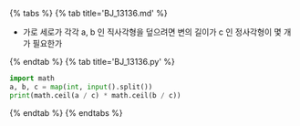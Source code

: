 {% tabs %}
{% tab title='BJ_13136.md' %}

* 가로 세로가 각각 a, b 인 직사각형을 덮으려면 변의 길이가 c 인 정사각형이 몇 개가 필요한가

{% endtab %}
{% tab title='BJ_13136.py' %}

```py
import math
a, b, c = map(int, input().split())
print(math.ceil(a / c) * math.ceil(b / c))
```

{% endtab %}
{% endtabs %}
